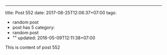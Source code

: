 ---
title: Post 552
date: 2017-08-25T12:06:37+07:00
tags:
  - random post
  - post has 5
category:
  - random post
  - ""
updated: 2016-05-09T12:11:38+07:00

This is content of post 552